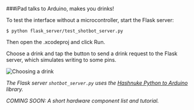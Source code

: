 ###iPad talks to Arduino, makes you drinks!

To test the interface without a microcontroller, start the Flask server:

`$ python flask_server/test_shotbot_server.py`

Then open the .xcodeproj and click Run.

Choose a drink and tap the button to send a drink request to the Flask server, which simulates writing to some pins.

![Choosing a drink](https://github.com/sean-adler/ShotBot/raw/master/sample/shotbot.png)

_The Flask server `shotbot_server.py` uses the [Hashnuke Python to Arduino](https://github.com/HashNuke/Python-Arduino-Prototyping-API) library._

_COMING SOON: A short hardware component list and tutorial._